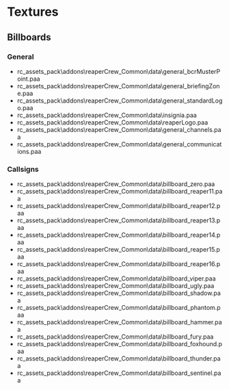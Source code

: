 # Textures

## Billboards

### General

* rc_assets_pack\addons\reaperCrew_Common\data\general_bcrMusterPoint.paa
* rc_assets_pack\addons\reaperCrew_Common\data\general_briefingZone.paa
* rc_assets_pack\addons\reaperCrew_Common\data\general_standardLogo.paa
* rc_assets_pack\addons\reaperCrew_Common\data\insignia.paa
* rc_assets_pack\addons\reaperCrew_Common\data\reaperLogo.paa
* rc_assets_pack\addons\reaperCrew_Common\data\general_channels.paa
* rc_assets_pack\addons\reaperCrew_Common\data\general_communications.paa

### Callsigns

* rc_assets_pack\addons\reaperCrew_Common\data\billboard_zero.paa
* rc_assets_pack\addons\reaperCrew_Common\data\billboard_reaper11.paa
* rc_assets_pack\addons\reaperCrew_Common\data\billboard_reaper12.paa
* rc_assets_pack\addons\reaperCrew_Common\data\billboard_reaper13.paa
* rc_assets_pack\addons\reaperCrew_Common\data\billboard_reaper14.paa
* rc_assets_pack\addons\reaperCrew_Common\data\billboard_reaper15.paa
* rc_assets_pack\addons\reaperCrew_Common\data\billboard_reaper16.paa
* rc_assets_pack\addons\reaperCrew_Common\data\billboard_viper.paa
* rc_assets_pack\addons\reaperCrew_Common\data\billboard_ugly.paa
* rc_assets_pack\addons\reaperCrew_Common\data\billboard_shadow.paa
* rc_assets_pack\addons\reaperCrew_Common\data\billboard_phantom.paa
* rc_assets_pack\addons\reaperCrew_Common\data\billboard_hammer.paa
* rc_assets_pack\addons\reaperCrew_Common\data\billboard_fury.paa
* rc_assets_pack\addons\reaperCrew_Common\data\billboard_foxhound.paa
* rc_assets_pack\addons\reaperCrew_Common\data\billboard_thunder.paa
* rc_assets_pack\addons\reaperCrew_Common\data\billboard_sentinel.paa

